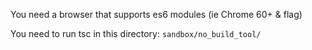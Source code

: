 You need a browser that supports es6 modules (ie Chrome 60+ & flag)

You need to run tsc in this directory: `sandbox/no_build_tool/`

